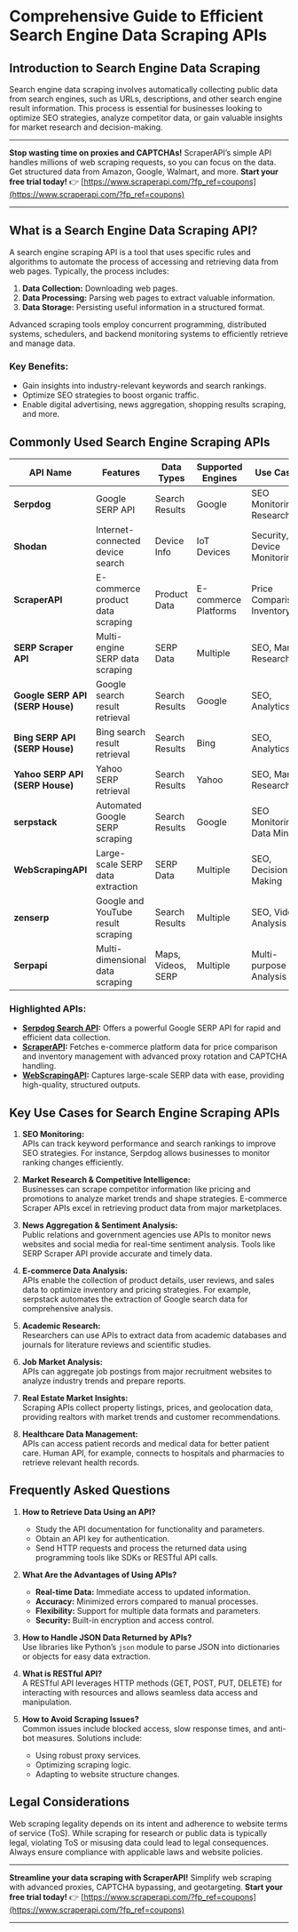 # Comprehensive Guide to Efficient Search Engine Data Scraping APIs

## Introduction to Search Engine Data Scraping

Search engine data scraping involves automatically collecting public data from search engines, such as URLs, descriptions, and other search engine result information. This process is essential for businesses looking to optimize SEO strategies, analyze competitor data, or gain valuable insights for market research and decision-making.

---

**Stop wasting time on proxies and CAPTCHAs!** ScraperAPI’s simple API handles millions of web scraping requests, so you can focus on the data. Get structured data from Amazon, Google, Walmart, and more. **Start your free trial today!** 👉 [https://www.scraperapi.com/?fp_ref=coupons](https://www.scraperapi.com/?fp_ref=coupons)

---

## What is a Search Engine Data Scraping API?

A search engine scraping API is a tool that uses specific rules and algorithms to automate the process of accessing and retrieving data from web pages. Typically, the process includes:

1. **Data Collection:** Downloading web pages.
2. **Data Processing:** Parsing web pages to extract valuable information.
3. **Data Storage:** Persisting useful information in a structured format.

Advanced scraping tools employ concurrent programming, distributed systems, schedulers, and backend monitoring systems to efficiently retrieve and manage data.

### Key Benefits:
- Gain insights into industry-relevant keywords and search rankings.
- Optimize SEO strategies to boost organic traffic.
- Enable digital advertising, news aggregation, shopping results scraping, and more.

## Commonly Used Search Engine Scraping APIs

| **API Name**                     | **Features**                           | **Data Types**    | **Supported Engines** | **Use Cases**                |
|-----------------------------------|-----------------------------------------|-------------------|------------------------|------------------------------|
| **Serpdog**                       | Google SERP API                         | Search Results    | Google                 | SEO Monitoring, Research    |
| **Shodan**                        | Internet-connected device search        | Device Info       | IoT Devices            | Security, Device Monitoring |
| **ScraperAPI**                    | E-commerce product data scraping        | Product Data      | E-commerce Platforms   | Price Comparison, Inventory |
| **SERP Scraper API**              | Multi-engine SERP data scraping         | SERP Data         | Multiple               | SEO, Market Research        |
| **Google SERP API (SERP House)**  | Google search result retrieval          | Search Results    | Google                 | SEO, Analytics              |
| **Bing SERP API (SERP House)**    | Bing search result retrieval            | Search Results    | Bing                   | SEO, Analytics              |
| **Yahoo SERP API (SERP House)**   | Yahoo SERP retrieval                    | Search Results    | Yahoo                  | SEO, Market Research        |
| **serpstack**                     | Automated Google SERP scraping          | Search Results    | Google                 | SEO Monitoring, Data Mining |
| **WebScrapingAPI**                | Large-scale SERP data extraction        | SERP Data         | Multiple               | SEO, Decision Making        |
| **zenserp**                       | Google and YouTube result scraping      | Search Results    | Multiple               | SEO, Video Analysis         |
| **Serpapi**                       | Multi-dimensional data scraping         | Maps, Videos, SERP | Multiple              | Multi-purpose Analysis      |

### Highlighted APIs:

- **[Serpdog Search API](https://www.explinks.com/api/scd2024040128830df1c8b6):** Offers a powerful Google SERP API for rapid and efficient data collection.
- **[ScraperAPI](https://www.scraperapi.com/?fp_ref=coupons):** Fetches e-commerce platform data for price comparison and inventory management with advanced proxy rotation and CAPTCHA handling.
- **[WebScrapingAPI](https://www.explinks.com/api/scd202407079362137771a7):** Captures large-scale SERP data with ease, providing high-quality, structured outputs.

## Key Use Cases for Search Engine Scraping APIs

1. **SEO Monitoring:**  
   APIs can track keyword performance and search rankings to improve SEO strategies. For instance, Serpdog allows businesses to monitor ranking changes efficiently.

2. **Market Research & Competitive Intelligence:**  
   Businesses can scrape competitor information like pricing and promotions to analyze market trends and shape strategies. E-commerce Scraper APIs excel in retrieving product data from major marketplaces.

3. **News Aggregation & Sentiment Analysis:**  
   Public relations and government agencies use APIs to monitor news websites and social media for real-time sentiment analysis. Tools like SERP Scraper API provide accurate and timely data.

4. **E-commerce Data Analysis:**  
   APIs enable the collection of product details, user reviews, and sales data to optimize inventory and pricing strategies. For example, serpstack automates the extraction of Google search data for comprehensive analysis.

5. **Academic Research:**  
   Researchers can use APIs to extract data from academic databases and journals for literature reviews and scientific studies.

6. **Job Market Analysis:**  
   APIs can aggregate job postings from major recruitment websites to analyze industry trends and prepare reports.

7. **Real Estate Market Insights:**  
   Scraping APIs collect property listings, prices, and geolocation data, providing realtors with market trends and customer recommendations.

8. **Healthcare Data Management:**  
   APIs can access patient records and medical data for better patient care. Human API, for example, connects to hospitals and pharmacies to retrieve relevant health records.

## Frequently Asked Questions

1. **How to Retrieve Data Using an API?**  
   - Study the API documentation for functionality and parameters.
   - Obtain an API key for authentication.
   - Send HTTP requests and process the returned data using programming tools like SDKs or RESTful API calls.

2. **What Are the Advantages of Using APIs?**  
   - **Real-time Data:** Immediate access to updated information.
   - **Accuracy:** Minimized errors compared to manual processes.
   - **Flexibility:** Support for multiple data formats and parameters.
   - **Security:** Built-in encryption and access control.

3. **How to Handle JSON Data Returned by APIs?**  
   Use libraries like Python’s `json` module to parse JSON into dictionaries or objects for easy data extraction.

4. **What is RESTful API?**  
   A RESTful API leverages HTTP methods (GET, POST, PUT, DELETE) for interacting with resources and allows seamless data access and manipulation.

5. **How to Avoid Scraping Issues?**  
   Common issues include blocked access, slow response times, and anti-bot measures. Solutions include:
   - Using robust proxy services.
   - Optimizing scraping logic.
   - Adapting to website structure changes.

## Legal Considerations

Web scraping legality depends on its intent and adherence to website terms of service (ToS). While scraping for research or public data is typically legal, violating ToS or misusing data could lead to legal consequences. Always ensure compliance with applicable laws and website policies.

---

**Streamline your data scraping with ScraperAPI!** Simplify web scraping with advanced proxies, CAPTCHA bypassing, and geotargeting. **Start your free trial today!** 👉 [https://www.scraperapi.com/?fp_ref=coupons](https://www.scraperapi.com/?fp_ref=coupons)

---
